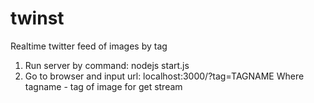 # twinst
Realtime twitter feed of images by tag

1. Run server by command: nodejs start.js
2. Go to browser and input url: localhost:3000/?tag=TAGNAME
   Where tagname - tag of image for get stream
